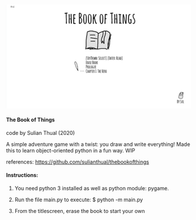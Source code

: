 
![alt text](screenshot.png?raw=true "Screenshot")

<h4>The Book of Things</h4>

code by Sulian Thual (2020)

A simple adventure game with a twist: you draw and write everything! Made this to learn object-oriented python in a fun way. WIP


references: https://github.com/sulianthual/thebookofthings

<h4>Instructions:</h4> 

1) You need python 3 installed as well as python module: pygame. 


2) Run the file main.py to execute: $ python -m main.py


3) From the titlescreen, erase the book to start your own

